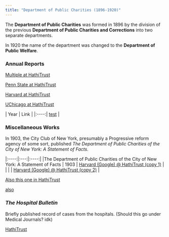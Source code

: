 ```yaml
---
title: "Department of Public Charities (1896-1920)"
---
```


The **Department of Public Charities** was formed in 1896 by the division of the previous **Department of Public Charities and Corrections** into two separate departments.

In 1920 the name of the department was changed to the **Department of Public Welfare**.

### Annual Reports

[Multiple at HathiTrust](https://catalog.hathitrust.org/Record/008373521)

[Penn State at HathiTrust](https://catalog.hathitrust.org/Record/009808984)

[Harvard at HathiTrust](https://catalog.hathitrust.org/Record/100328701)

[UChicago at HathiTrust](https://catalog.hathitrust.org/Record/100726977)


| Year | Link |
|:----:| [test](URL) |

### Miscellaneous Works

In 1903, the City Club of New York, presumably a Progressive reform agency of some sort, published *The Department of Public Charities of the City of New York: A Statement of Facts*.

|:----:|:---:|:----:|
|The Department of Public Charities of the City of New York: A Statement of Facts | 1903 | [Harvard (Google) @ HathiTrust (copy 1)](https://babel.hathitrust.org/cgi/pt?id=hvd.li5d9d) |
| | | [Harvard (Google) @ HathiTrust (copy 2)](https://babel.hathitrust.org/cgi/pt?id=hvd.32044009504044) |

[Also this one in HathiTrust](https://catalog.hathitrust.org/Record/001131975)

[also](https://catalog.hathitrust.org/Record/100565731)

### *The Hospital Bulletin*

Briefly published record of cases from the hospitals. (Should this go under Medical Journals? idk)

[HathiTrust](https://catalog.hathitrust.org/Record/000054884)
